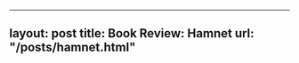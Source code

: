 
---
layout:       post
title:        Book Review: Hamnet
url:          "/posts/hamnet.html"
---
            